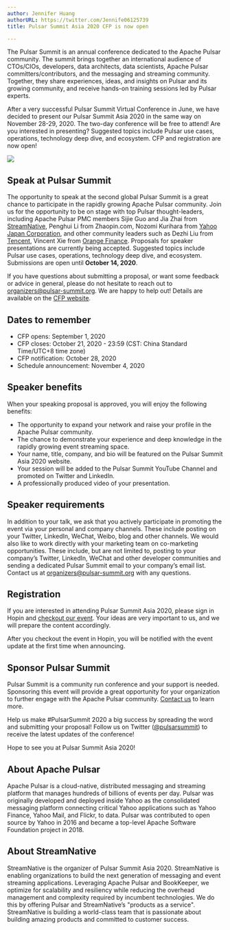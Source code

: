 ```yaml
---
author: Jennifer Huang  
authorURL: https://twitter.com/Jennife06125739  
title: Pulsar Summit Asia 2020 CFP is now open

---
```


The Pulsar Summit is an annual conference dedicated to the Apache Pulsar community. The summit brings together an international audience of CTOs/CIOs, developers, data architects, data scientists, Apache Pulsar committers/contributors, and the messaging and streaming community. Together, they share experiences, ideas, and insights on Pulsar and its growing community, and receive hands-on training sessions led by Pulsar experts.

After a very successful Pulsar Summit Virtual Conference in June, we have decided to present our Pulsar Summit Asia 2020 in the same way on November 28-29, 2020. The two-day conference will be free to attend! Are you interested in presenting? Suggested topics include Pulsar use cases, operations, technology deep dive, and ecosystem. CFP and registration are now open!

![](../img/pulsar-summit-asia-2020.png)

## Speak at Pulsar Summit
The opportunity to speak at the second global Pulsar Summit is a great chance to participate in the rapidly growing Apache Pulsar community. Join us for the opportunity to be on stage with top Pulsar thought-leaders, including Apache Pulsar PMC members Sijie Guo and Jia Zhai from [StreamNative](https://streamnative.io/), Penghui Li from Zhaopin.com, Nozomi Kurihara from [Yahoo Japan Corporation](https://about.yahoo.co.jp/), and other community leaders such as Dezhi Liu from [Tencent](https://www.tencent.com/en-us), Vincent Xie from [Orange Finance](https://www.bestpay.com.cn/). Proposals for speaker presentations are currently being accepted. Suggested topics include Pulsar use cases, operations, technology deep dive, and ecosystem. Submissions are open until **October 14, 2020**.

If you have questions about submitting a proposal, or want some feedback or advice in general, please do not hesitate to reach out to [organizers@pulsar-summit.org](mailto:organizers@pulsar-summit.org). We are happy to help out! Details are available on the [CFP website](https://pulsar-summit.org/en/event/asia-2020/cfp).

## Dates to remember
- CFP opens: September 1, 2020
- CFP closes: October 21, 2020 - 23:59 (CST: China Standard Time/UTC+8 time zone)
- CFP notification: October 28, 2020
- Schedule announcement: November 4, 2020

## Speaker benefits
When your speaking proposal is approved, you will enjoy the following benefits:

- The opportunity to expand your network and raise your profile in the Apache Pulsar community.
- The chance to demonstrate your experience and deep knowledge in the rapidly growing event streaming space.
- Your name, title, company, and bio will be featured on the Pulsar Summit Asia 2020 website.
- Your session will be added to the Pulsar Summit YouTube Channel and promoted on Twitter and LinkedIn.
- A professionally produced video of your presentation.

## Speaker requirements
In addition to your talk, we ask that you actively participate in promoting the event via your personal and company channels. These include posting on your Twitter, LinkedIn, WeChat, Weibo, blog and other channels. We would also like to work directly with your marketing team on co-marketing opportunities. These include, but are not limited to, posting to your company’s Twitter, LinkedIn, WeChat and other developer communities and sending a dedicated Pulsar Summit email to your company’s email list. Contact us at [organizers@pulsar-summit.org](mailto:organizers@pulsar-summit.org) with any questions. 

## Registration
If you are interested in attending Pulsar Summit Asia 2020, please sign in Hopin and [checkout our event](https://hopin.to/events/pulsar-summit-asia-2020). Your ideas are very important to us, and we will prepare the content accordingly. 

After you checkout the event in Hopin, you will be notified with the event update at the first time when announcing.

## Sponsor Pulsar Summit
Pulsar Summit is a community run conference and your support is needed. Sponsoring this event will provide a great opportunity for your organization to further engage with the Apache Pulsar community. [Contact us](mailto:partners@pulsar-summit.org) to learn more.

Help us make #PulsarSummit 2020 a big success by spreading the word and submitting your proposal! Follow us on Twitter ([@pulsarsummit](https://twitter.com/PulsarSummit)) to receive the latest updates of the conference!

Hope to see you at Pulsar Summit Asia 2020!

## About Apache Pulsar
Apache Pulsar is a cloud-native, distributed messaging and streaming platform that manages hundreds of billions of events per day. Pulsar was originally developed and deployed inside Yahoo as the consolidated messaging platform connecting critical Yahoo applications such as Yahoo Finance, Yahoo Mail, and Flickr, to data. Pulsar was contributed to open source by Yahoo in 2016 and became a top-level Apache Software Foundation project in 2018.

## About StreamNative
StreamNative is the organizer of Pulsar Summit Asia 2020. StreamNative is enabling organizations to build the next generation of messaging and event streaming applications. Leveraging Apache Pulsar and BookKeeper, we optimize for scalability and resiliency while reducing the overhead management and complexity required by incumbent technologies. We do this by offering Pulsar and StreamNative’s "products as a service". StreamNative is building a world-class team that is passionate about building amazing products and committed to customer success.
